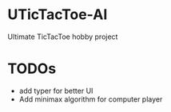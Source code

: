 # UTicTacToe-AI
 Ultimate TicTacToe hobby project

# TODOs
 - add typer for better UI
 - Add minimax algorithm for computer player